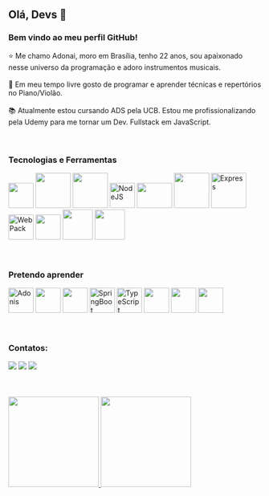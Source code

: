 ## Olá, Devs :beginner: 
### Bem vindo ao meu perfil GitHub!<br>

:star: Me chamo Adonai, moro em Brasília, tenho 22 anos, sou apaixonado nesse universo da programação e adoro instrumentos musicais.<br><br>
:art: Em meu tempo livre gosto de programar e aprender técnicas e repertórios no Piano/Violão.<br><br>
:books: Atualmente estou cursando ADS pela UCB. Estou me profissionalizando pela Udemy para me tornar um Dev. Fullstack em JavaScript.<br><br><br>

### Tecnologias e Ferramentas<br>

<img src="https://cdn.jsdelivr.net/gh/devicons/devicon/icons/javascript/javascript-original.svg" width="50" height="50"/> <img src="https://cdn.jsdelivr.net/gh/devicons/devicon/icons/gulp/gulp-plain.svg" width="70" height="70"/> <img src="https://cdn.jsdelivr.net/gh/devicons/devicon/icons/html5/html5-original-wordmark.svg" width="70" height="70"/> <img src="https://cdn.jsdelivr.net/gh/devicons/devicon/icons/nodejs/nodejs-original.svg" width="50" height="50" alt="NodeJS"/> <img src="https://cdn.jsdelivr.net/gh/devicons/devicon/icons/babel/babel-original.svg" width="70" height="50"/> <img src="https://cdn.jsdelivr.net/gh/devicons/devicon/icons/css3/css3-original-wordmark.svg" width="70" height="70"/> <img src="https://cdn.jsdelivr.net/gh/devicons/devicon/icons/express/express-original.svg" width="70" height="70" alt="Express"/> <img src="https://cdn.jsdelivr.net/gh/devicons/devicon/icons/webpack/webpack-original.svg" width="50" height="50" alt="WebPack"/> <img src="https://cdn.jsdelivr.net/gh/devicons/devicon/icons/jquery/jquery-plain-wordmark.svg" width="50" height="50"/> <img src="https://cdn.jsdelivr.net/gh/devicons/devicon/icons/vuejs/vuejs-original-wordmark.svg" width="60" height="60"/> <img src="https://cdn.jsdelivr.net/gh/devicons/devicon/icons/react/react-original-wordmark.svg" width="60" height="60"/> <br><br><br>

### Pretendo aprender<br>

<img src="https://cdn.jsdelivr.net/gh/devicons/devicon/icons/adonisjs/adonisjs-original.svg" width="50" height="50" alt="Adonis"/> <img src="https://cdn.jsdelivr.net/gh/devicons/devicon/icons/nextjs/nextjs-original-wordmark.svg" width="50" height="50"/> <img src="https://cdn.jsdelivr.net/gh/devicons/devicon/icons/tailwindcss/tailwindcss-plain.svg" width="50" height="50"/> <img src="https://cdn.jsdelivr.net/gh/devicons/devicon/icons/spring/spring-original.svg" width="50" height="50" alt="SpringBoot"/> <img src="https://cdn.jsdelivr.net/gh/devicons/devicon/icons/typescript/typescript-original.svg" width="50" height="50" alt="TypeScript"/> <img src="https://cdn.jsdelivr.net/gh/devicons/devicon/icons/docker/docker-original-wordmark.svg" width="50" height="50"/> <img src="https://cdn.jsdelivr.net/gh/devicons/devicon/icons/apachekafka/apachekafka-original-wordmark.svg" width="50" height="50"/> <img src="https://cdn.jsdelivr.net/gh/devicons/devicon/icons/kubernetes/kubernetes-plain.svg" width="50" height="50"/><br><br><br>

### Contatos:<br>

<div>
<a href="https://instagram.com/adonaisoares_" target="_blank"><img src="https://img.shields.io/badge/-Instagram-%23E4405F?style=for-the-badge&logo=instagram&logoColor=white" target="_blank"></a>
<a href = "mailto:adonaielite@gmail.com"><img src="https://img.shields.io/badge/Gmail-D14836?style=for-the-badge&logo=gmail&logoColor=white" target="_blank"></a>
<a href="https://www.linkedin.com/in/adonai-soares" target="_blank"><img src="https://img.shields.io/badge/-LinkedIn-%230077B5?style=for-the-badge&logo=linkedin&logoColor=white" target="_blank"></a>   
</div><br><br><br>


<div>
<a href="https://github.com/AdonaiSoaresM">
<img height="180em" src="https://github-readme-stats.vercel.app/api/top-langs/?username=AdonaiSoaresM&layout=compact&langs_count=7&theme=dracula"/>
<img height="180em" src="https://github-readme-stats.vercel.app/api?username=AdonaiSoaresM&show_icons=true&theme=dracula&include_all_commits=true&count_private=true"/>
</div>
